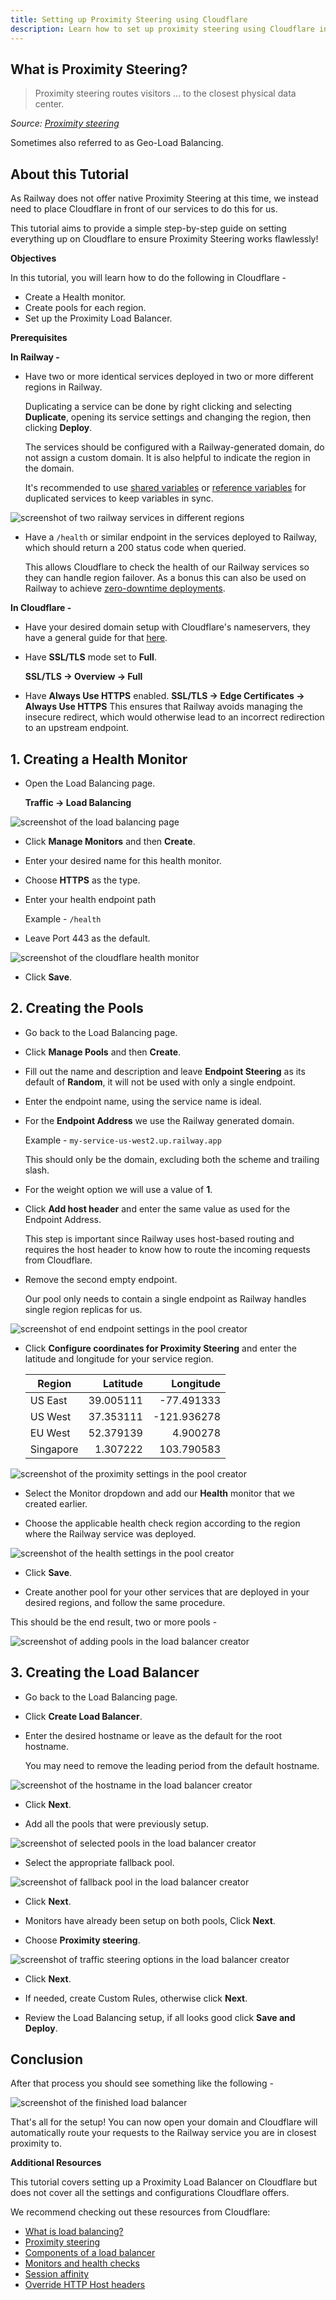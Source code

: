 ```yaml
---
title: Setting up Proximity Steering using Cloudflare
description: Learn how to set up proximity steering using Cloudflare in this step-by-step tutorial.
---
```


## What is Proximity Steering?

> Proximity steering routes visitors ... to the closest physical data center.

_Source: <a href="https://developers.cloudflare.com/load-balancing/understand-basics/traffic-steering/steering-policies/proximity-steering/" target="_blank">Proximity steering</a>_

Sometimes also referred to as Geo-Load Balancing.

## About this Tutorial

As Railway does not offer native Proximity Steering at this time, we instead need to place Cloudflare in front of our services to do this for us.

This tutorial aims to provide a simple step-by-step guide on setting everything up on Cloudflare to ensure Proximity Steering works flawlessly!

**Objectives**

In this tutorial, you will learn how to do the following in Cloudflare -

- Create a Health monitor.
- Create pools for each region.
- Set up the Proximity Load Balancer.

**Prerequisites**

**In Railway -**

- Have two or more identical services deployed in two or more different regions in Railway.

  Duplicating a service can be done by right clicking and selecting **Duplicate**, opening its service settings and changing the region, then clicking **Deploy**.

  The services should be configured with a Railway-generated domain, do not assign a custom domain. It is also helpful to indicate the region in the domain.

  It's recommended to use [shared variables](/guides/variables#shared-variables) or [reference variables](/guides/variables#referencing-another-services-variable) for duplicated services to keep variables in sync.

<Image src="https://res.cloudinary.com/railway/image/upload/v1722015743/docs/tutorials/proximity-load-balancing/region_services_u10ukp.png"
alt="screenshot of two railway services in different regions"
layout="responsive"
width={890} height={435} quality={100} />

- Have a `/health` or similar endpoint in the services deployed to Railway, which should return a 200 status code when queried.

  This allows Cloudflare to check the health of our Railway services so they can handle region failover. As a bonus this can also be used on Railway to achieve [zero-downtime deployments](/reference/healthchecks).

**In Cloudflare -**

- Have your desired domain setup with Cloudflare's nameservers, they have a general guide for that [here](https://developers.cloudflare.com/dns/zone-setups/full-setup/setup/).

- Have **SSL/TLS** mode set to **Full**.

  **SSL/TLS → Overview → Full**

- Have **Always Use HTTPS** enabled.
  **SSL/TLS → Edge Certificates → Always Use HTTPS**
  This ensures that Railway avoids managing the insecure redirect, which would otherwise lead to an incorrect redirection to an upstream endpoint.

## 1. Creating a Health Monitor

- Open the Load Balancing page.

  **Traffic → Load Balancing**

<Image src="https://res.cloudinary.com/railway/image/upload/v1722015860/docs/tutorials/proximity-load-balancing/load_balancing_page_yn5bm8.png"
alt="screenshot of the load balancing page"
layout="responsive"
width={1060} height={555} quality={100} />

- Click **Manage Monitors** and then **Create**.

- Enter your desired name for this health monitor.

- Choose **HTTPS** as the type.

- Enter your health endpoint path

  Example - `/health`

- Leave Port 443 as the default.

<Image src="https://res.cloudinary.com/railway/image/upload/v1722015787/docs/tutorials/proximity-load-balancing/health_monitor_oty6pd.png"
alt="screenshot of the cloudflare health monitor"
layout="responsive"
width={1060} height={315} quality={100} />

- Click **Save**.

## 2. Creating the Pools

- Go back to the Load Balancing page.

- Click **Manage Pools** and then **Create**.

- Fill out the name and description and leave **Endpoint Steering** as its default of **Random**, it will not be used with only a single endpoint.

- Enter the endpoint name, using the service name is ideal.

- For the **Endpoint Address** we use the Railway generated domain.

  Example - `my-service-us-west2.up.railway.app`

  This should only be the domain, excluding both the scheme and trailing slash.

- For the weight option we will use a value of **1**.

- Click **Add host header** and enter the same value as used for the Endpoint Address.

  This step is important since Railway uses host-based routing and requires the host header to know how to route the incoming requests from Cloudflare.

- Remove the second empty endpoint.

  Our pool only needs to contain a single endpoint as Railway handles single region replicas for us.

<Image src="https://res.cloudinary.com/railway/image/upload/v1722015878/docs/tutorials/proximity-load-balancing/pool_settings_config_qh5s1k.png"
alt="screenshot of end endpoint settings in the pool creator"
layout="responsive"
width={1060} height={600} quality={100} />

- Click **Configure coordinates for Proximity Steering** and enter the latitude and longitude for your service region.

  | Region    |  Latitude |   Longitude |
  | --------- | --------: | ----------: |
  | US East   | 39.005111 |  -77.491333 |
  | US West   | 37.353111 | -121.936278 |
  | EU West   | 52.379139 |    4.900278 |
  | Singapore |  1.307222 |  103.790583 |

<Image src="https://res.cloudinary.com/railway/image/upload/v1722015901/docs/tutorials/proximity-load-balancing/pool_settings_proximity_rybg2r.png"
alt="screenshot of the proximity settings in the pool creator"
layout="responsive"
width={1060} height={600} quality={100} />

- Select the Monitor dropdown and add our **Health** monitor that we created earlier.

- Choose the applicable health check region according to the region where the Railway service was deployed.

<Image src="https://res.cloudinary.com/railway/image/upload/v1722015844/docs/tutorials/proximity-load-balancing/pool_settings_health_ydlzvo.png"
alt="screenshot of the health settings in the pool creator"
layout="responsive"
width={1060} height={375} quality={100} />

- Click **Save**.

- Create another pool for your other services that are deployed in your desired regions, and follow the same procedure.

This should be the end result, two or more pools -

<Image src="https://res.cloudinary.com/railway/image/upload/v1722015821/docs/tutorials/proximity-load-balancing/pools_w1gext.png"
alt="screenshot of adding pools in the load balancer creator"
layout="responsive"
width={1060} height={435} quality={100} />

## 3. Creating the Load Balancer

- Go back to the Load Balancing page.

- Click **Create Load Balancer**.

- Enter the desired hostname or leave as the default for the root hostname.

  You may need to remove the leading period from the default hostname.

<Image src="https://res.cloudinary.com/railway/image/upload/v1722016030/docs/tutorials/proximity-load-balancing/load_balancer_hostname_pfeolj.png"
alt="screenshot of the hostname in the load balancer creator"
layout="responsive"
width={1060} height={315} quality={100} />

- Click **Next**.

- Add all the pools that were previously setup.

<Image src="https://res.cloudinary.com/railway/image/upload/v1722016015/docs/tutorials/proximity-load-balancing/load_balancer_pools_egolib.png"
alt="screenshot of selected pools in the load balancer creator"
layout="responsive"
width={1060} height={585} quality={100} />

- Select the appropriate fallback pool.

<Image src="https://res.cloudinary.com/railway/image/upload/v1722015976/docs/tutorials/proximity-load-balancing/load_balancer_fallback_pool_krelrk.png"
alt="screenshot of fallback pool in the load balancer creator"
layout="responsive"
width={1060} height={260} quality={100} />

- Click **Next**.

- Monitors have already been setup on both pools, Click **Next**.

- Choose **Proximity steering**.

<Image src="https://res.cloudinary.com/railway/image/upload/v1722015998/docs/tutorials/proximity-load-balancing/load_balancer_traffic_steering_bv3kwm.png"
alt="screenshot of traffic steering options in the load balancer creator"
layout="responsive"
width={1060} height={585} quality={100} />

- Click **Next**.

- If needed, create Custom Rules, otherwise click **Next**.

- Review the Load Balancing setup, if all looks good click **Save and Deploy**.

## Conclusion

After that process you should see something like the following -

<Image src="https://res.cloudinary.com/railway/image/upload/v1722015766/docs/tutorials/proximity-load-balancing/load_balancer_exgakv.png"
alt="screenshot of the finished load balancer"
layout="responsive"
width={1060} height={585} quality={100} />

That's all for the setup! You can now open your domain and Cloudflare will automatically route your requests to the Railway service you are in closest proximity to.

**Additional Resources**

This tutorial covers setting up a Proximity Load Balancer on Cloudflare but does not cover all the settings and configurations Cloudflare offers.

We recommend checking out these resources from Cloudflare:

- [What is load balancing?](https://developers.cloudflare.com/learning-paths/load-balancing/concepts/load-balancing/)
- [Proximity steering](https://developers.cloudflare.com/load-balancing/understand-basics/traffic-steering/steering-policies/proximity-steering/)
- [Components of a load balancer](https://developers.cloudflare.com/learning-paths/load-balancing/concepts/load-balancer-components/)
- [Monitors and health checks](https://developers.cloudflare.com/learning-paths/load-balancing/concepts/health-checks/)
- [Session affinity](https://developers.cloudflare.com/learning-paths/load-balancing/planning/session-affinity/)
- [Override HTTP Host headers](https://developers.cloudflare.com/load-balancing/additional-options/override-http-host-headers/)
